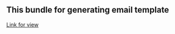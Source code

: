 This bundle for generating email template
-----------------
[Link for view](https://newyorrker.github.io/email-template/public)